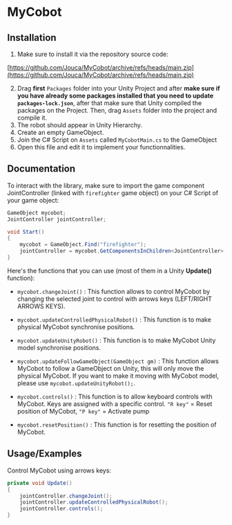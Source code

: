 
# MyCobot




## Installation

1. Make sure to install it via the repository source code:

[https://github.com/Jouca/MyCobot/archive/refs/heads/main.zip](https://github.com/Jouca/MyCobot/archive/refs/heads/main.zip)

2. Drag **first** `Packages` folder into your Unity Project and after **make sure if you have already some packages installed that you need to update `packages-lock.json`**, after that make sure that Unity compiled the packages on the Project. Then, drag `Assets` folder into the project and compile it.
3. The robot should appear in Unity Hierarchy.
4. Create an empty GameObject.
5. Join the C# Script on `Assets` called `MyCobotMain.cs` to the GameObject
6. Open this file and edit it to implement your functionnalities.

## Documentation

To interact with the library, make sure to import the game component JointController (linked with `firefighter` game object) on your C# Script of your game object:
```cs
GameObject mycobot;
JointController jointController;

void Start()
{
    mycobot = GameObject.Find("firefighter");
    jointController = mycobot.GetComponentsInChildren<JointController>()[0];
}
```

Here's the functions that you can use (most of them in a Unity **Update()** function):

- `mycobot.changeJoint()` : This function allows to control MyCobot by changing the selected joint to control with arrows keys (LEFT/RIGHT ARROWS KEYS).

- `mycobot.updateControlledPhysicalRobot()` : This function is to make physical MyCobot synchronise positions.

- `mycobot.updateUnityRobot()` : This function is to make MyCobot Unity model synchronise positions.

- `mycobot.updateFollowGameObject(GameObject gm)` : This function allows MyCobot to follow a GameObject on Unity, this will only move the physical MyCobot. If you want to make it moving with MyCobot model, please use `mycobot.updateUnityRobot();`.

- `mycobot.controls()` : This function is to allow keyboard controls with MyCobot. Keys are assigned with a specific control. `"R key"` = Reset position of MyCobot, `"P key"` = Activate pump

- `mycobot.resetPosition()` : This function is for resetting the position of MyCobot.
## Usage/Examples

Control MyCobot using arrows keys:

```cs
private void Update()
{
    jointController.changeJoint();
    jointController.updateControlledPhysicalRobot();
    jointController.controls();
}
```
